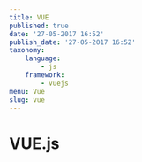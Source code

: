 ```yaml
---
title: VUE
published: true
date: '27-05-2017 16:52'
publish_date: '27-05-2017 16:52'
taxonomy:
    language:
        - js
    framework:
        - vuejs
menu: Vue
slug: vue
---
```


# VUE.js
